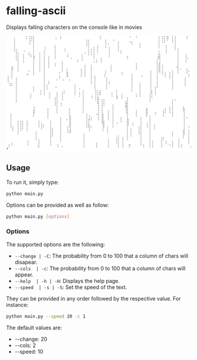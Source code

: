 # falling-ascii
 Displays falling characters on the console like in movies

![Screenshot 2021-10-12 at 18.38.55](screenshots/default.png)

## Usage

To run it, simply type:

```bash
python main.py
```

Options can be provided as well as follow:

```bash
python main.py [options]
```

### Options

The supported options are the following:

* `--change | -C`: The probability from 0 to 100 that a column of chars will disapear.
* `--cols  | -c`: The probability from 0 to 100 that a column of chars will appear.
* `--help  | -h | -H`: Displays the help page.
* `--speed  | -s | -S`: Set the speed of the text.

They can be provided in any order followed by the respective value. For instance:

```bash
python main.py --speed 20 -c 1
```

The default values are:

* --change: 20
* --cols: 2
* --speed: 10
